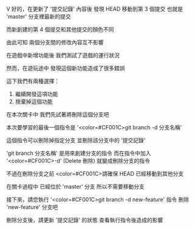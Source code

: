 V
好的，在更新了 '提交記錄' 內容後
發現 HEAD 移動到第 3 個提交
也就是 'master' 分支裡最新的提交

而新創建的第 4 個提交和其他提交的顏色不同

由此可知
兩個分支間的修改內容互不影響

在遊戲中新增功能後
我們測試了遊戲的運行狀況

然而，在遊玩途中
發現這個新功能造成了很多錯誤

這下我們有兩種選擇：
1. 繼續開發這項功能
2. 捨棄掉這個功能

在本次關卡中
我們先試著將刪除這個分支吧

本次要學習的最後一個指令是
'<color=#CF001C>git branch -d 分支名稱</color>' 

這個指令可以刪除掉指定分支
並刪除該分支中的 '提交記錄'

'git branch 分支名稱' 是用來創建分支的指令
而在指令中加入 '<color=#CF001C>-d</color>' (Delete 刪除)
就變成刪除分支的指令

不過在刪除分支之前
<color=#CF001C>請確保 HEAD 已經移動到其他分支</color>

在關卡過程中
已經位於 'master' 分支
所以不需要移動分支

接下來，請您執行
'<color=#CF001C>git branch -d new-feature</color>' 指令
刪除 'new-feature' 分支吧

刪除分支後，請更新 '提交記錄' 的狀態
查看執行指令後造成的影響